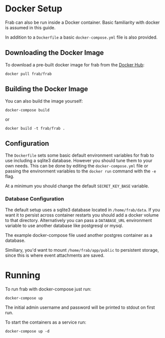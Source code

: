 # Docker Setup

Frab can also be run inside a Docker container. Basic familiarity with docker is assumed in this guide.

In addition to a `Dockerfile` a basic `docker-compose.yml` file is also provided.


## Downloading the Docker Image

To download a pre-built docker image for frab from the [Docker Hub](https://hub.docker.com/r/frab/frab/):


```
docker pull frab/frab
```

## Building the Docker Image

You can also build the image yourself:


```
docker-compose build
```

or

```
docker build -t frab/frab .
```


## Configuration

The `Dockerfile` sets some basic default environment variables for frab to use including a sqlite3 database. However you should tune them to your own needs. This can be done by editing the `docker-compose.yml` file or passing the environment variables to the `docker run` command with the `-e` flag.

At a minimum you should change the default `SECRET_KEY_BASE` variable.

### Database Configuration

The default setup uses a sqlite3 database located in `/home/frab/data`. If you want it to persist across container restarts you should add a docker volume to that directory. Alternatively you can pass a `DATABASE_URL` environment variable to use another database like postgresql or mysql.

The example docker-compose file used another postgres container as a database.

Similiary, you'd want to mount `/home/frab/app/public` to persistent storage, since this is where event attachments are saved.

# Running

To run frab with docker-compose just run:

```
docker-compose up
```

The initial admin username and password will be printed to stdout on first run.


To start the containers as a service run:

```
docker-compose up -d
```
